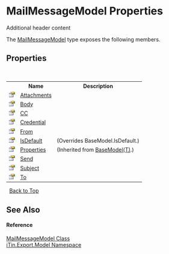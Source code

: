 # MailMessageModel Properties
Additional header content 

The <a href="cadecb15-810c-f89c-f934-b20d7baf91b4">MailMessageModel</a> type exposes the following members.


## Properties
&nbsp;<table><tr><th></th><th>Name</th><th>Description</th></tr><tr><td>![Public property](media/pubproperty.gif "Public property")</td><td><a href="b269476f-c54e-b982-373e-63492499a725">Attachments</a></td><td /></tr><tr><td>![Public property](media/pubproperty.gif "Public property")</td><td><a href="f1f1b0e1-d1b6-546b-6731-830445e63f39">Body</a></td><td /></tr><tr><td>![Public property](media/pubproperty.gif "Public property")</td><td><a href="07f3ff53-fd48-9117-f27e-87e1878b6ff7">CC</a></td><td /></tr><tr><td>![Public property](media/pubproperty.gif "Public property")</td><td><a href="c3b65746-69a4-3fa0-c7b1-633497cb6fc8">Credential</a></td><td /></tr><tr><td>![Public property](media/pubproperty.gif "Public property")</td><td><a href="1144822b-d7a1-9a5c-d1e9-e5a5042a622e">From</a></td><td /></tr><tr><td>![Public property](media/pubproperty.gif "Public property")</td><td><a href="f90dd972-2fcb-624c-452e-423161877ec2">IsDefault</a></td><td> (Overrides BaseModel.IsDefault.)</td></tr><tr><td>![Public property](media/pubproperty.gif "Public property")</td><td><a href="7e88785e-5670-4515-defa-d3f60ae16111">Properties</a></td><td> (Inherited from <a href="6632f561-4175-f1f2-939c-ac8b10159529">BaseModel(T)</a>.)</td></tr><tr><td>![Public property](media/pubproperty.gif "Public property")</td><td><a href="9805d50a-b2f1-afad-4d38-44e0bcf8b0f4">Send</a></td><td /></tr><tr><td>![Public property](media/pubproperty.gif "Public property")</td><td><a href="500b2396-6124-6ae9-5623-577f1f50e238">Subject</a></td><td /></tr><tr><td>![Public property](media/pubproperty.gif "Public property")</td><td><a href="1a2d2312-7370-7c3c-dc31-e3a8cb06f12f">To</a></td><td /></tr></table>&nbsp;
<a href="#mailmessagemodel-properties">Back to Top</a>

## See Also


#### Reference
<a href="cadecb15-810c-f89c-f934-b20d7baf91b4">MailMessageModel Class</a><br /><a href="ef57ffcc-e95e-b212-5a46-9aa6f5a3511f">iTin.Export.Model Namespace</a><br />